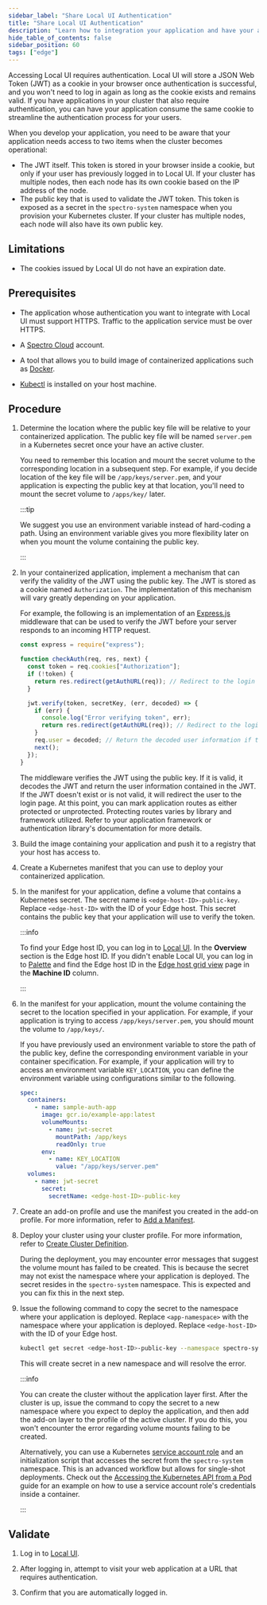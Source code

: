 ```yaml
---
sidebar_label: "Share Local UI Authentication"
title: "Share Local UI Authentication"
description: "Learn how to integration your application and have your application share Local UI authentication token."
hide_table_of_contents: false
sidebar_position: 60
tags: ["edge"]
---
```


Accessing Local UI requires authentication. Local UI will store a JSON Web Token (JWT) as a cookie in your browser once
authentication is successful, and you won't need to log in again as long as the cookie exists and remains valid. If you
have applications in your cluster that also require authentication, you can have your application consume the same
cookie to streamline the authentication process for your users.

When you develop your application, you need to be aware that your application needs access to two items when the cluster
becomes operational:

- The JWT itself. This token is stored in your browser inside a cookie, but only if your user has previously logged in
  to Local UI. If your cluster has multiple nodes, then each node has its own cookie based on the IP address of the
  node.
- The public key that is used to validate the JWT token. This token is exposed as a secret in the `spectro-system`
  namespace when you provision your Kubernetes cluster. If your cluster has multiple nodes, each node will also have its
  own public key.

## Limitations

- The cookies issued by Local UI do not have an expiration date.

## Prerequisites

- The application whose authentication you want to integrate with Local UI must support HTTPS. Traffic to the
  application service must be over HTTPS.

- A [Spectro Cloud](https://console.spectrocloud.com) account.

- A tool that allows you to build image of containerized applications such as [Docker](https://docker.io).

- [Kubectl](https://kubernetes.io/docs/reference/kubectl/) is installed on your host machine.

## Procedure

1. Determine the location where the public key file will be relative to your containerized application. The public key
   file will be named `server.pem` in a Kubernetes secret once your have an active cluster.

   You need to remember this location and mount the secret volume to the corresponding location in a subsequent step.
   For example, if you decide location of the key file will be `/app/keys/server.pem`, and your application is expecting
   the public key at that location, you'll need to mount the secret volume to `/apps/key/` later.

   :::tip

   We suggest you use an environment variable instead of hard-coding a path. Using an environment variable gives you
   more flexibility later on when you mount the volume containing the public key.

   :::

2. In your containerized application, implement a mechanism that can verify the validity of the JWT using the public
   key. The JWT is stored as a cookie named `Authorization`. The implementation of this mechanism will vary greatly
   depending on your application.

   For example, the following is an implementation of an [Express.js](https://expressjs.com/) middleware that can be
   used to verify the JWT before your server responds to an incoming HTTP request.

   ```javascript
   const express = require("express");

   function checkAuth(req, res, next) {
     const token = req.cookies["Authorization"];
     if (!token) {
       return res.redirect(getAuthURL(req)); // Redirect to the login screen if no token is detected
     }

     jwt.verify(token, secretKey, (err, decoded) => {
       if (err) {
         console.log("Error verifying token", err);
         return res.redirect(getAuthURL(req)); // Redirect to the login screen if the token is invalid
       }
       req.user = decoded; // Return the decoded user information if the token is valid
       next();
     });
   }
   ```

   The middleware verifies the JWT using the public key. If it is valid, it decodes the JWT and return the user
   information contained in the JWT. If the JWT doesn't exist or is not valid, it will redirect the user to the login
   page. At this point, you can mark application routes as either protected or unprotected. Protecting routes varies by
   library and framework utilized. Refer to your application framework or authentication library's documentation for
   more details.

3. Build the image containing your application and push it to a registry that your host has access to.

4. Create a Kubernetes manifest that you can use to deploy your containerized application.

5. In the manifest for your application, define a volume that contains a Kubernetes secret. The secret name is
   `<edge-host-ID>-public-key`. Replace `<edge-host-ID>` with the ID of your Edge host. This secret contains the public
   key that your application will use to verify the token.

   :::info

   To find your Edge host ID, you can log in to [Local UI](../host-management/access-console.md). In the **Overview**
   section is the Edge host ID. If you didn't enable Local UI, you can log in to
   [Palette](https://console.spectrocloud.com) and find the Edge host ID in the
   [Edge host grid view](../../site-deployment/edge-host-view.md) page in the **Machine ID** column.

   :::

6. In the manifest for your application, mount the volume containing the secret to the location specified in your
   application. For example, if your application is trying to access `/app/keys/server.pem`, you should mount the volume
   to `/app/keys/`.

   If you have previously used an environment variable to store the path of the public key, define the corresponding
   environment variable in your container specification. For example, if your application will try to access an
   environment variable `KEY_LOCATION`, you can define the environment variable using configurations similar to the
   following.

   ```yaml
   spec:
     containers:
       - name: sample-auth-app
         image: gcr.io/example-app:latest
         volumeMounts:
           - name: jwt-secret
             mountPath: /app/keys
             readOnly: true
         env:
           - name: KEY_LOCATION
             value: "/app/keys/server.pem"
     volumes:
       - name: jwt-secret
         secret:
           secretName: <edge-host-ID>-public-key
   ```

7. Create an add-on profile and use the manifest you created in the add-on profile. For more information, refer to
   [Add a Manifest](../../../../profiles/cluster-profiles/create-cluster-profiles/create-addon-profile/create-manifest-addon.md).

8. Deploy your cluster using your cluster profile. For more information, refer to
   [Create Cluster Definition](../../site-deployment/cluster-deployment.md).

   During the deployment, you may encounter error messages that suggest the volume mount has failed to be created. This
   is because the secret may not exist the namespace where your application is deployed. The secret resides in the
   `spectro-system` namespace. This is expected and you can fix this in the next step.

9. Issue the following command to copy the secret to the namespace where your application is deployed. Replace
   `<app-namespace>` with the namespace where your application is deployed. Replace `<edge-host-ID>` with the ID of your
   Edge host.

   ```bash
   kubectl get secret <edge-host-ID>-public-key --namespace spectro-system --output json | jq '.metadata.namespace = <app-namespace> | del(.metadata.resourceVersion, .metadata.creationTimestamp, .metadata.uid)' | kubectl apply --file -
   ```

   This will create secret in a new namespace and will resolve the error.

   :::info

   You can create the cluster without the application layer first. After the cluster is up, issue the command to copy
   the secret to a new namespace where you expect to deploy the application, and then add the add-on layer to the
   profile of the active cluster. If you do this, you won't encounter the error regarding volume mounts failing to be
   created.

   Alternatively, you can use a Kubernetes
   [service account role](https://kubernetes.io/docs/reference/access-authn-authz/rbac/#service-account-permissions) and
   an initialization script that accesses the secret from the `spectro-system` namespace. This is an advanced workflow
   but allows for single-shot deployments. Check out the
   [Accessing the Kubernetes API from a Pod](https://kubernetes.io/docs/tasks/run-application/access-api-from-pod/)
   guide for an example on how to use a service account role's credentials inside a container.

   :::

## Validate

1. Log in to [Local UI](../host-management/access-console.md).

2. After logging in, attempt to visit your web application at a URL that requires authentication.

3. Confirm that you are automatically logged in.
